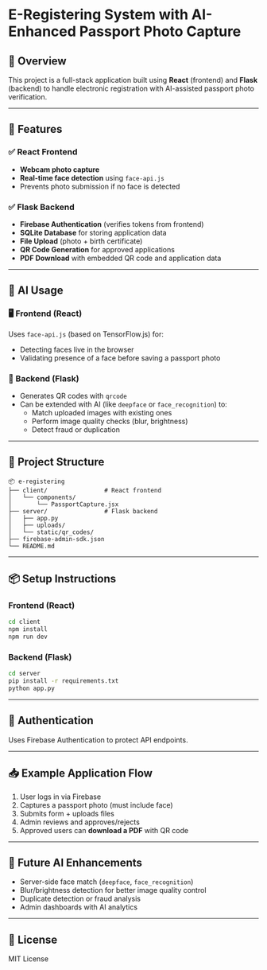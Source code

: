 
# E-Registering System with AI-Enhanced Passport Photo Capture

## 🧠 Overview

This project is a full-stack application built using **React** (frontend) and **Flask** (backend) to handle electronic registration with AI-assisted passport photo verification.

---

## 🚀 Features

### ✅ React Frontend
- **Webcam photo capture**
- **Real-time face detection** using `face-api.js`
- Prevents photo submission if no face is detected

### ✅ Flask Backend
- **Firebase Authentication** (verifies tokens from frontend)
- **SQLite Database** for storing application data
- **File Upload** (photo + birth certificate)
- **QR Code Generation** for approved applications
- **PDF Download** with embedded QR code and application data

---

## 🧠 AI Usage

### 🖥️ Frontend (React)
Uses `face-api.js` (based on TensorFlow.js) for:
- Detecting faces live in the browser
- Validating presence of a face before saving a passport photo

### 🔧 Backend (Flask)
- Generates QR codes with `qrcode`
- Can be extended with AI (like `deepface` or `face_recognition`) to:
  - Match uploaded images with existing ones
  - Perform image quality checks (blur, brightness)
  - Detect fraud or duplication

---

## 📁 Project Structure

```
📦 e-registering
├── client/                # React frontend
│   └── components/
│       └── PassportCapture.jsx
├── server/                # Flask backend
│   ├── app.py
│   ├── uploads/
│   └── static/qr_codes/
├── firebase-admin-sdk.json
└── README.md
```

---

## 📦 Setup Instructions

### Frontend (React)
```bash
cd client
npm install
npm run dev
```

### Backend (Flask)
```bash
cd server
pip install -r requirements.txt
python app.py
```

---

## 🔐 Authentication

Uses Firebase Authentication to protect API endpoints.

---

## 📥 Example Application Flow

1. User logs in via Firebase
2. Captures a passport photo (must include face)
3. Submits form + uploads files
4. Admin reviews and approves/rejects
5. Approved users can **download a PDF** with QR code

---

## 📌 Future AI Enhancements

- Server-side face match (`deepface`, `face_recognition`)
- Blur/brightness detection for better image quality control
- Duplicate detection or fraud analysis
- Admin dashboards with AI analytics

---

## 📄 License

MIT License